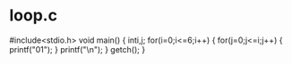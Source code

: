 # loop.c
#include<stdio.h>
void main()
{
inti,j;
for(i=0;i<=6;i++)
{
for(j=0;j<=i;j++)
{
printf("01");
}
printf("\n");
}
getch();
}
